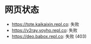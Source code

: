 # 网页状态
- https://tote.kaikaixin.repl.co: 失败
- https://v2ray.yoyho.repl.co: 失败
- https://deo.babox.repl.co: 失败 (403)
